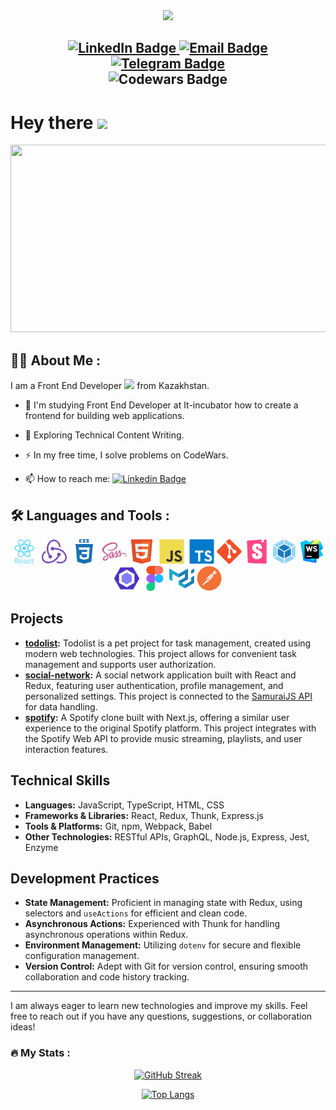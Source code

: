 <div id="header" align="center">
  <img src="https://media.giphy.com/media/M9gbBd9nbDrOTu1Mqx/giphy.gif" width="100"/>
</div>
<h2 id="badges" align="center">
  <a href="https://www.linkedin.com/in/#todo">
    <img src="https://img.shields.io/badge/LinkedIn-blue?style=for-the-badge&logo=linkedin&logoColor=white" alt="LinkedIn Badge"/>
  </a>
  <a href="mailto:work.temirtas@gmail.com">
    <img src="https://img.shields.io/badge/Email-red?style=for-the-badge&logo=gmail&logoColor=white" alt="Email Badge"/>
  </a>
  <a href="https://t.me/gqtpe">
    <img src="https://img.shields.io/badge/Telegram-blue?style=for-the-badge&logo=telegram&logoColor=white" alt="Telegram Badge"/>
  </a>
  <div>
    <img src="https://www.codewars.com/users/gqtpe/badges/large" alt="Codewars Badge"/>
  </div>
</h2>
  <h1>
  Hey there
  <img src="https://media.giphy.com/media/hvRJCLFzcasrR4ia7z/giphy.gif" width="30px"/>
</h1>
</div>

<div align="center">
  <img src="https://media.giphy.com/media/dWesBcTLavkZuG35MI/giphy.gif" width="600" height="300"/>
</div>


## :man_technologist: About Me :
I am a Front End Developer <img src="https://media.giphy.com/media/WUlplcMpOCEmTGBtBW/giphy.gif" width="30"> from Kazakhstan.

- :telescope: I'm studying Front End Developer at It-incubator how to create a frontend for building web applications.

- :seedling: Exploring Technical Content Writing.

- :zap: In my free time, I solve problems on CodeWars.

- :mailbox: How to reach me: [![Linkedin Badge](https://img.shields.io/badge/-temirtas-blue?style=flat&logo=Linkedin&logoColor=white)](https://www.linkedin.com/in/#todo)

## :hammer_and_wrench: Languages and Tools :
<div markdown="1" align="center">
  <img src="https://github.com/devicons/devicon/blob/master/icons/react/react-original-wordmark.svg" title="React" alt="React" width="40" height="40"/>&nbsp;
  <img src="https://github.com/devicons/devicon/blob/master/icons/redux/redux-original.svg" title="Redux" alt="Redux " width="40" height="40"/>&nbsp;
  <img src="https://github.com/devicons/devicon/blob/master/icons/css3/css3-plain-wordmark.svg"  title="CSS3" alt="CSS" width="40" height="40"/>&nbsp;
  <img src="https://github.com/devicons/devicon/blob/master/icons/sass/sass-original.svg" title="SASS, SCSS" **alt="SASS" width="40" height="40"/>
  <img src="https://github.com/devicons/devicon/blob/master/icons/html5/html5-original.svg" title="HTML5" alt="HTML" width="40" height="40"/>&nbsp;
  <img src="https://github.com/devicons/devicon/blob/master/icons/javascript/javascript-original.svg" title="JavaScript" alt="JavaScript" width="40" height="40"/>&nbsp;
  <img src="https://github.com/devicons/devicon/blob/master/icons/typescript/typescript-original.svg" title="TypeScript" **alt="TypeScript" width="40" height="40"/>
  <img src="https://github.com/devicons/devicon/blob/master/icons/git/git-original.svg" title="Git" **alt="Git" width="40" height="40"/>
  <img src="https://github.com/devicons/devicon/blob/master/icons/storybook/storybook-original.svg" title="StoryBook" **alt="StoryBook" width="40" height="40"/>
  <img src="https://github.com/devicons/devicon/blob/master/icons/webpack/webpack-original.svg" title="Webpack" **alt="Webpack" width="40" height="40"/>
  <img src="https://github.com/devicons/devicon/blob/master/icons/webstorm/webstorm-original.svg" title="Webstorm" **alt="Webstorm" width="40" height="40"/>
  <img src="https://github.com/devicons/devicon/blob/master/icons/eslint/eslint-original.svg" title="ESlint" **alt="ESlint" width="40" height="40"/>
  <img src="https://github.com/devicons/devicon/blob/master/icons/figma/figma-original.svg" title="Figma" **alt="Figma" width="40" height="40"/>
  <img src="https://github.com/devicons/devicon/blob/master/icons/materialui/materialui-original.svg" title="MaterialUi" **alt="MaterialUi" width="40" height="40"/>
  <img src="https://github.com/devicons/devicon/blob/master/icons/postman/postman-original.svg" title="Postman" **alt="Postman" width="40" height="40"/>
</div>


## Projects
- **[todolist](https://github.com/gqtpe/trello):** Todolist is a pet project for task management, created using modern web technologies. This project allows for convenient task management and supports user authorization.
- **[social-network](https://github.com/gqtpe/socila):** A social network application built with React and Redux, featuring user authentication, profile management, and personalized settings. This project is connected to the [SamuraiJS API](https://social-network.samuraijs.com/) for data handling.
- **[spotify](https://github.com/gqtpe/spotify):** A Spotify clone built with Next.js, offering a similar user experience to the original Spotify platform. This project integrates with the Spotify Web API to provide music streaming, playlists, and user interaction features.

## Technical Skills

- **Languages:** JavaScript, TypeScript, HTML, CSS
- **Frameworks & Libraries:** React, Redux, Thunk, Express.js
- **Tools & Platforms:** Git, npm, Webpack, Babel
- **Other Technologies:** RESTful APIs, GraphQL, Node.js, Express, Jest, Enzyme

## Development Practices

- **State Management:** Proficient in managing state with Redux, using selectors and `useActions` for efficient and clean code.
- **Asynchronous Actions:** Experienced with Thunk for handling asynchronous operations within Redux.
- **Environment Management:** Utilizing `dotenv` for secure and flexible configuration management.
- **Version Control:** Adept with Git for version control, ensuring smooth collaboration and code history tracking.

---



I am always eager to learn new technologies and improve my skills. Feel free to reach out if you have any questions, suggestions, or collaboration ideas!


### :fire: My Stats :
<div markdown="2" align="center">

[![GitHub Streak](https://streak-stats.demolab.com/?user=gqtpe)](https://git.io/streak-stats)

[![Top Langs](https://github-readme-stats.vercel.app/api/top-langs/?username=gqtpe&hide=python&layout=compact&theme=vision-friendly-dark)](https://github.com/anuraghazra/github-readme-stats)
</div>
